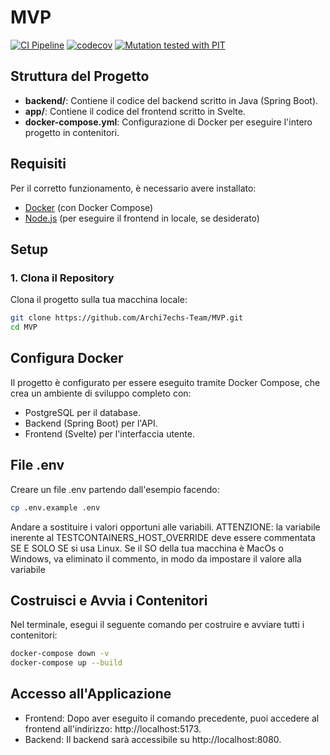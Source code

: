 # MVP
[![CI Pipeline](https://github.com/Archi7echs-Team/MVP/actions/workflows/ci.yml/badge.svg)](https://github.com/Archi7echs-Team/MVP/actions/workflows/ci.yml) [![codecov](https://codecov.io/gh/Archi7echs-Team/MVP/branch/main/graph/badge.svg)](https://codecov.io/gh/Archi7echs-Team/MVP) [![Mutation tested with PIT](https://img.shields.io/badge/-Mutation%20tested%20with%20PIT-blue.svg)](http://pitest.org/) 


## Struttura del Progetto

- **backend/**: Contiene il codice del backend scritto in Java (Spring Boot).
- **app/**: Contiene il codice del frontend scritto in Svelte.
- **docker-compose.yml**: Configurazione di Docker per eseguire l'intero progetto in contenitori.

## Requisiti

Per il corretto funzionamento, è necessario avere installato:

- [Docker](https://www.docker.com/products/docker-desktop) (con Docker Compose)
- [Node.js](https://nodejs.org/) (per eseguire il frontend in locale, se desiderato)

## Setup

### 1. Clona il Repository

Clona il progetto sulla tua macchina locale:

```bash
git clone https://github.com/Archi7echs-Team/MVP.git
cd MVP 
```

## Configura Docker

Il progetto è configurato per essere eseguito tramite Docker Compose, che crea un ambiente di sviluppo completo con:
- PostgreSQL per il database.
- Backend (Spring Boot) per l'API.
- Frontend (Svelte) per l'interfaccia utente.

## File .env

Creare un file .env partendo dall'esempio facendo:
```bash
cp .env.example .env
```
Andare a sostituire i valori opportuni alle variabili.
ATTENZIONE: la variabile inerente al TESTCONTAINERS_HOST_OVERRIDE deve essere commentata SE E SOLO SE si usa Linux. Se il SO della tua macchina è MacOs o Windows, va eliminato il commento, in modo da impostare il valore alla variabile

## Costruisci e Avvia i Contenitori

Nel terminale, esegui il seguente comando per costruire e avviare tutti i contenitori:

```bash
docker-compose down -v 
docker-compose up --build
```

## Accesso all'Applicazione
- Frontend: Dopo aver eseguito il comando precedente, puoi accedere al frontend all'indirizzo: http://localhost:5173.
- Backend: Il backend sarà accessibile su http://localhost:8080.